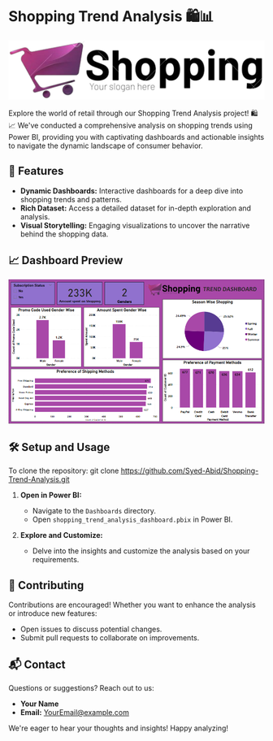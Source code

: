 # Shopping Trend Analysis 🛍️📊

<div align="center">
  <img src="https://github.com/Syed-Abid/Shopping-Trend-Analysis/blob/main/Shopping%20Logo.png" alt="Shopping Logo">
</div>

Explore the world of retail through our Shopping Trend Analysis project! 🛍️📈 We've conducted a comprehensive analysis on shopping trends using Power BI, providing you with captivating dashboards and actionable insights to navigate the dynamic landscape of consumer behavior.

## 🚀 Features

- **Dynamic Dashboards:** Interactive dashboards for a deep dive into shopping trends and patterns.
- **Rich Dataset:** Access a detailed dataset for in-depth exploration and analysis.
- **Visual Storytelling:** Engaging visualizations to uncover the narrative behind the shopping data.

## 📈 Dashboard Preview

<div align="center">
  <img src="https://github.com/Syed-Abid/Shopping-Trend-Analysis/blob/main/Shopping%20Trend%20Dashboard.png" alt="Shopping Trend Dashboard">
</div>

## 🛠️ Setup and Usage

To clone the repository:
git clone https://github.com/Syed-Abid/Shopping-Trend-Analysis.git

1. **Open in Power BI:**
    - Navigate to the `Dashboards` directory.
    - Open `shopping_trend_analysis_dashboard.pbix` in Power BI.

2. **Explore and Customize:**
    - Delve into the insights and customize the analysis based on your requirements.

## 🤝 Contributing

Contributions are encouraged! Whether you want to enhance the analysis or introduce new features:

- Open issues to discuss potential changes.
- Submit pull requests to collaborate on improvements.

## 📬 Contact

Questions or suggestions? Reach out to us:

- **Your Name**
- **Email:** [YourEmail@example.com](mailto:YourEmail@example.com)

We're eager to hear your thoughts and insights! Happy analyzing!
